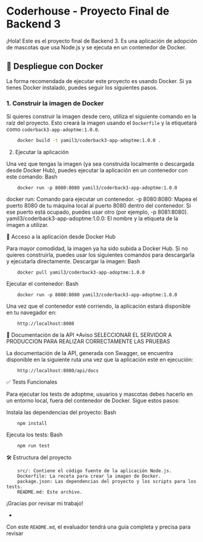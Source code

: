 # Coderhouse - Proyecto Final de Backend 3

¡Hola! Este es el proyecto final de Backend 3. Es una aplicación de adopción de mascotas que usa Node.js y se ejecuta en un contenedor de Docker.

## 🚀 Despliegue con Docker

La forma recomendada de ejecutar este proyecto es usando Docker. Si ya tienes Docker instalado, puedes seguir los siguientes pasos.

### 1. Construir la imagen de Docker

Si quieres construir la imagen desde cero, utiliza el siguiente comando en la raíz del proyecto. Esto creará la imagen usando el `Dockerfile` y la etiquetará como `coderback3-app-adoptme:1.0.0`.

```bash
    docker build -t yamil3/coderback3-app-adoptme:1.0.0 .
```
2. Ejecutar la aplicación

Una vez que tengas la imagen (ya sea construida localmente o descargada desde Docker Hub), puedes ejecutar la aplicación en un contenedor con este comando:
Bash

``` 
    docker run -p 8080:8080 yamil3/coderback3-app-adoptme:1.0.0
``` 
docker run: Comando para ejecutar un contenedor.
-p 8080:8080: Mapea el puerto 8080 de tu máquina local al puerto 8080 dentro del contenedor. Si ese puerto está ocupado, puedes usar otro (por ejemplo, -p 8081:8080).
yamil3/coderback3-app-adoptme:1.0.0: El nombre y la etiqueta de la imagen a utilizar.

🐳 Acceso a la aplicación desde Docker Hub

Para mayor comodidad, la imagen ya ha sido subida a Docker Hub. Si no quieres construirla, puedes usar los siguientes comandos para descargarla y ejecutarla directamente.
Descargar la imagen: 
Bash
```
    docker pull yamil3/coderback3-app-adoptme:1.0.0
```
Ejecutar el contenedor:
Bash
```
    docker run -p 8080:8080 yamil3/coderback3-app-adoptme:1.0.0
```
Una vez que el contenedor esté corriendo, la aplicación estará disponible en tu navegador en:
```
    http://localhost:8080
```
📄 Documentación de la API *Aviso SELECCIONAR EL SERVIDOR A PRODUCCION PARA REALIZAR CORRECTAMENTE LAS PRUEBAS 

La documentación de la API, generada con Swagger, se encuentra disponible en la siguiente ruta una vez que la aplicación esté en ejecución:
```
    http://localhost:8080/api/docs
```
✅ Tests Funcionales

Para ejecutar los tests de adoptme, usuarios y mascotas debes hacerlo en un entorno local, fuera del contenedor de Docker. Sigue estos pasos:

Instala las dependencias del proyecto:
Bash
```
    npm install
```
Ejecuta los tests:
Bash
```
    npm run test
```
🛠️ Estructura del proyecto
```
    src/: Contiene el código fuente de la aplicación Node.js.
    Dockerfile: La receta para crear la imagen de Docker.
    package.json: Las dependencias del proyecto y los scripts para los tests.
    README.md: Este archivo.
```

¡Gracias por revisar mi trabajo!


-
Con este `README.md`, el evaluador tendrá una guía completa y precisa para revisar 
